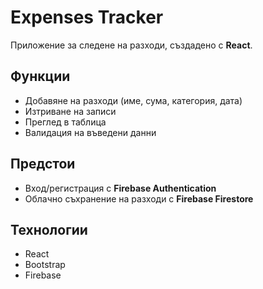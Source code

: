 # Expenses Tracker
Приложение за следене на разходи, създадено с **React**.

## Функции
-  Добавяне на разходи (име, сума, категория, дата)
-  Изтриване на записи
-  Преглед в таблица
-  Валидация на въведени данни

##  Предстои
-  Вход/регистрация с **Firebase Authentication**
-  Облачно съхранение на разходи с **Firebase Firestore**

## Технологии
- React
- Bootstrap 
- Firebase

